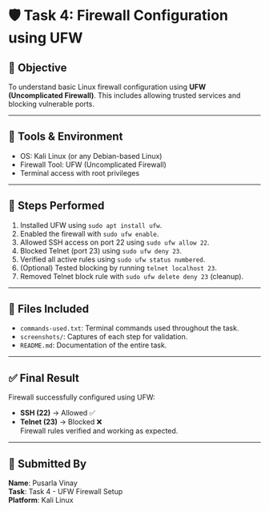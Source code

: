 # 🛡️ Task 4: Firewall Configuration using UFW

## 🎯 Objective
To understand basic Linux firewall configuration using **UFW (Uncomplicated Firewall)**. This includes allowing trusted services and blocking vulnerable ports.

---

## 🧰 Tools & Environment
- OS: Kali Linux (or any Debian-based Linux)
- Firewall Tool: UFW (Uncomplicated Firewall)
- Terminal access with root privileges

---

## 🔧 Steps Performed

1. Installed UFW using `sudo apt install ufw`.
2. Enabled the firewall with `sudo ufw enable`.
3. Allowed SSH access on port 22 using `sudo ufw allow 22`.
4. Blocked Telnet (port 23) using `sudo ufw deny 23`.
5. Verified all active rules using `sudo ufw status numbered`.
6. (Optional) Tested blocking by running `telnet localhost 23`.
7. Removed Telnet block rule with `sudo ufw delete deny 23` (cleanup).

---

## 🧾 Files Included
- `commands-used.txt`: Terminal commands used throughout the task.
- `screenshots/`: Captures of each step for validation.
- `README.md`: Documentation of the entire task.

---

## ✅ Final Result
Firewall successfully configured using UFW:
- **SSH (22)** → Allowed ✅  
- **Telnet (23)** → Blocked ❌  
Firewall rules verified and working as expected.

---

## 🙋 Submitted By
**Name**: Pusarla Vinay  
**Task**: Task 4 - UFW Firewall Setup  
**Platform**: Kali Linux  
